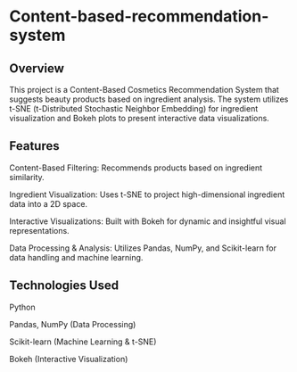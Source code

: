 # Content-based-recommendation-system
## Overview

This project is a Content-Based Cosmetics Recommendation System that suggests beauty products based on ingredient analysis. The system utilizes t-SNE (t-Distributed Stochastic Neighbor Embedding) for ingredient visualization and Bokeh plots to present interactive data visualizations.

## Features

Content-Based Filtering: Recommends products based on ingredient similarity.

Ingredient Visualization: Uses t-SNE to project high-dimensional ingredient data into a 2D space.

Interactive Visualizations: Built with Bokeh for dynamic and insightful visual representations.

Data Processing & Analysis: Utilizes Pandas, NumPy, and Scikit-learn for data handling and machine learning.

## Technologies Used

Python

Pandas, NumPy (Data Processing)

Scikit-learn (Machine Learning & t-SNE)

Bokeh (Interactive Visualization)
